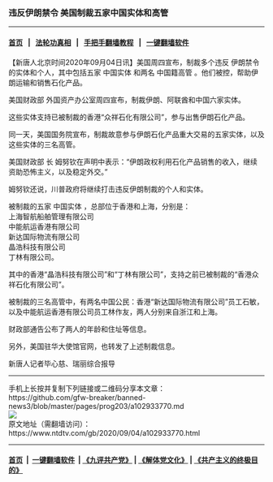 ### 违反伊朗禁令 美国制裁五家中国实体和高管
------------------------

#### [首页](https://github.com/gfw-breaker/banned-news3/blob/master/README.md) &nbsp;&nbsp;|&nbsp;&nbsp; [法轮功真相](https://github.com/begood0513/basic/blob/master/README.md)  &nbsp;&nbsp;|&nbsp;&nbsp; [手把手翻墙教程](https://github.com/gfw-breaker/guides/wiki)  &nbsp;&nbsp;|&nbsp;&nbsp; [一键翻墙软件](https://github.com/gfw-breaker/nogfw/blob/master/README.md)  



<div><div class="post_content" itemprop="articleBody">
 <p>
  【新唐人北京时间2020年09月04日讯】美国周四宣布，制裁多个违反
  <ok href="https://www.ntdtv.com/gb/伊朗禁令.htm">
   伊朗禁令
  </ok>
  的实体和个人，其中包括五家
  <ok href="https://www.ntdtv.com/gb/中国实体.htm">
   中国实体
  </ok>
  和两名
  <ok href="https://www.ntdtv.com/gb/中国籍高管.htm">
   中国籍高管
  </ok>
  。他们被控，帮助伊朗运输和销售石化产品。
 </p>
 <p>
  <ok href="https://www.ntdtv.com/gb/美国财政部.htm">
   美国财政部
  </ok>
  外国资产办公室周四宣布，制裁伊朗、阿联酋和中国六家实体。
 </p>
 <p>
  这些实体支持已被制裁的香港“众祥石化有限公司”，参与出售伊朗石化产品。
 </p>
 <p>
  同一天，美国国务院宣布，制裁故意参与伊朗石化产品重大交易的五家实体，以及这些实体的三名高管。
 </p>
 <p>
  <ok href="https://www.ntdtv.com/gb/美国财政部.htm">
   美国财政部
  </ok>
  长 姆努钦在声明中表示：“伊朗政权利用石化产品销售的收入，继续资助恐怖主义，以及稳定外交。”
 </p>
 <p>
  姆努钦还说，川普政府将继续打击违反伊朗制裁的个人和实体。
 </p>
 <p>
  被制裁的五家
  <ok href="https://www.ntdtv.com/gb/中国实体.htm">
   中国实体
  </ok>
  ，总部位于香港和上海，分别是：
  <br/>
  上海智航船舶管理有限公司
  <br/>
  中能航运香港有限公司
  <br/>
  新达国际物流有限公司
  <br/>
  晶浩科技有限公司
  <br/>
  丁林有限公司。
 </p>
 <p>
  其中的香港“晶浩科技有限公司”和“丁林有限公司”，支持之前已被制裁的“香港众祥石化有限公司”。
 </p>
 <p>
  被制裁的三名高管中，有两名中国公民：香港“新达国际物流有限公司”员工石敏，以及中能航运香港有限公司员工林作友，两人分别来自浙江和上海。
 </p>
 <p>
  财政部通告公布了两人的年龄和住址等信息。
 </p>
 <p>
  另外，美国驻华大使馆官网，也转发了上述制裁信息。
 </p>
 <p>
  新唐人记者毕心慈、瑞丽综合报导
 </p>
 <div class="single_ad">
 </div>
</div>
</div>
<hr/>
手机上长按并复制下列链接或二维码分享本文章：<br/>
https://github.com/gfw-breaker/banned-news3/blob/master/pages/prog203/a102933770.md <br/>
<a href='https://github.com/gfw-breaker/banned-news3/blob/master/pages/prog203/a102933770.md'><img src='https://github.com/gfw-breaker/banned-news3/blob/master/pages/prog203/a102933770.md.png'/></a> <br/>
原文地址（需翻墙访问）：https://www.ntdtv.com/gb/2020/09/04/a102933770.html


------------------------
#### [首页](https://github.com/gfw-breaker/banned-news3/blob/master/README.md) &nbsp;|&nbsp; [一键翻墙软件](https://github.com/gfw-breaker/nogfw/blob/master/README.md) &nbsp;| [《九评共产党》](https://github.com/gfw-breaker/9ping.md/blob/master/README.md#九评之一评共产党是什么) | [《解体党文化》](https://github.com/gfw-breaker/jtdwh.md/blob/master/README.md) | [《共产主义的终极目的》](https://github.com/gfw-breaker/gczydzjmd.md/blob/master/README.md)


<img src='http://gfw-breaker.win/banned-news3/pages/prog203/a102933770.md' width='0px' height='0px'/>